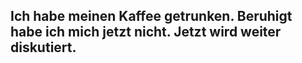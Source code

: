 ## Ich habe meinen Kaffee getrunken. Beruhigt habe ich mich jetzt nicht. Jetzt wird weiter diskutiert.